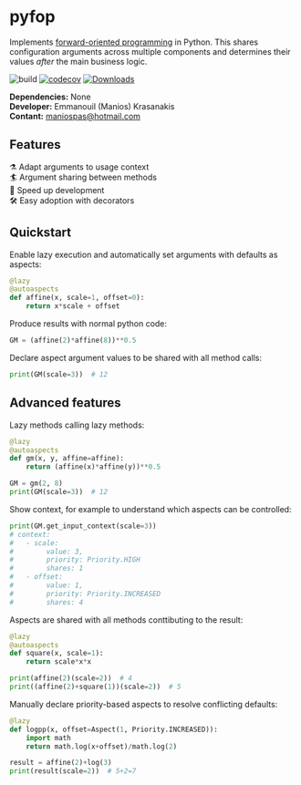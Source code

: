 # pyfop
Implements 
[forward-oriented programming](https://papers.ssrn.com/sol3/papers.cfm?abstract_id=4180025)
in Python. This shares configuration arguments across multiple components
and determines their values *after* the main business logic.

![build](https://github.com/maniospas/pyfop/actions/workflows/tests.yml/badge.svg)
[![codecov](https://codecov.io/gh/maniospas/pyfop/branch/main/graph/badge.svg?token=MCsMLyteqD)](https://codecov.io/gh/maniospas/pyfop)
[![Downloads](https://static.pepy.tech/personalized-badge/pyfop?period=total&units=international_system&left_color=black&right_color=orange&left_text=Downloads)](https://pepy.tech/project/pyfop)

**Dependencies:** None<br/>
**Developer:** Emmanouil (Manios) Krasanakis<br/>
**Contant:** maniospas@hotmail.com


## Features
:alembic: Adapt arguments to usage context<br>
:surfer: Argument sharing between methods<br>
:rocket: Speed up development<br>
:hammer_and_wrench: Easy adoption with decorators

## Quickstart
Enable lazy execution and automatically set arguments with defaults as aspects:
```python
@lazy
@autoaspects
def affine(x, scale=1, offset=0):
    return x*scale + offset
```
Produce results with normal python code:
```python
GM = (affine(2)*affine(8))**0.5
```
Declare aspect argument values to be shared with all method calls:
```python
print(GM(scale=3))  # 12
```

## Advanced features
Lazy methods calling lazy methods:
```python
@lazy
@autoaspects
def gm(x, y, affine=affine):
    return (affine(x)*affine(y))**0.5

GM = gm(2, 8)
print(GM(scale=3))  # 12
```

Show context, for example to understand which aspects can be controlled:
```python
print(GM.get_input_context(scale=3))
# context:
#	- scale:
#		 value: 3,
#		 priority: Priority.HIGH
#		 shares: 1
#	- offset:
#		 value: 1,
#		 priority: Priority.INCREASED
#		 shares: 4
```

Aspects are shared with all methods conttibuting to the result:
```python
@lazy
@autoaspects
def square(x, scale=1):
    return scale*x*x

print(affine(2)(scale=2))  # 4
print((affine(2)+square(1))(scale=2))  # 5
```

Manually declare priority-based aspects to resolve conflicting defaults:
```python
@lazy
def logpp(x, offset=Aspect(1, Priority.INCREASED)):
    import math
    return math.log(x+offset)/math.log(2)

result = affine(2)+log(3)
print(result(scale=2))  # 5+2=7
```
